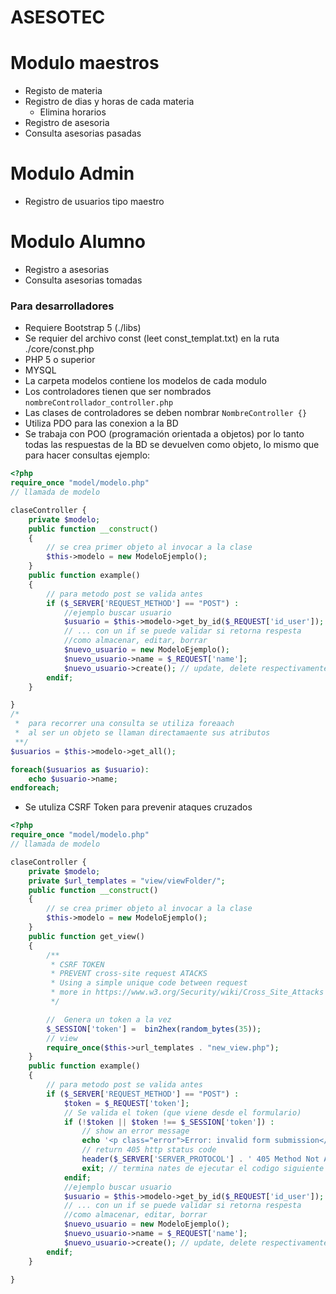# ASESOTEC 



# Modulo maestros
 - Registo de materia
 - Registro de dias y horas de cada materia
   - Elimina horarios
 - Registro de asesoria
 - Consulta asesorias pasadas
# Modulo Admin
 - Registro de usuarios tipo maestro

# Modulo Alumno
- Registro a asesorias
- Consulta asesorias tomadas




### Para desarrolladores

- Requiere Bootstrap 5 (./libs)
- Se requier del archivo const (leet const_templat.txt) en la ruta ./core/const.php
- PHP 5 o superior
- MYSQL
- La carpeta modelos contiene los modelos de cada modulo 
- Los controladores tienen que ser nombrados ``` nombreControllador_controller.php ```
- Las clases de controladores se deben nombrar ``` NombreController {}  ```
- Utiliza PDO para las conexion a la BD
- Se trabaja con POO (programación orientada a objetos) por lo tanto todas las respuestas de la BD se devuelven como objeto, lo mismo que para hacer consultas
ejemplo:
```php
<?php 
require_once "model/modelo.php"
// llamada de modelo

claseController {
    private $modelo;
    public function __construct()
    {
        // se crea primer objeto al invocar a la clase
        $this->modelo = new ModeloEjemplo();
    }
    public function example()
    {
        // para metodo post se valida antes
        if ($_SERVER['REQUEST_METHOD'] == "POST") :
            //ejemplo buscar usuario
            $usuario = $this->modelo->get_by_id($_REQUEST['id_user']);
            // ... con un if se puede validar si retorna respesta
            //como almacenar, editar, borrar
            $nuevo_usuario = new ModeloEjemplo();
            $nuevo_usuario->name = $_REQUEST['name'];
            $nuevo_usuario->create(); // update, delete respectivamente
        endif;
    }

} 
/*
 *  para recorrer una consulta se utiliza foreaach
 *  al ser un objeto se llaman directamaente sus atributos
 **/
$usuarios = $this->modelo->get_all();

foreach($usuarios as $usuario):
    echo $usuario->name;
endforeach;
```

- Se utuliza CSRF Token para prevenir ataques cruzados

```php
<?php 
require_once "model/modelo.php"
// llamada de modelo

claseController {
    private $modelo;
    private $url_templates = "view/viewFolder/";
    public function __construct()
    {
        // se crea primer objeto al invocar a la clase
        $this->modelo = new ModeloEjemplo();
    }
    public function get_view()
    {
        /** 
         * CSRF TOKEN
         * PREVENT cross-site request ATACKS
         * Using a simple unique code between request 
         * more in https://www.w3.org/Security/wiki/Cross_Site_Attacks
         */

        //  Genera un token a la vez
        $_SESSION['token'] =  bin2hex(random_bytes(35));
        // view
        require_once($this->url_templates . "new_view.php");
    }
    public function example()
    {
        // para metodo post se valida antes
        if ($_SERVER['REQUEST_METHOD'] == "POST") :
            $token = $_REQUEST['token'];
            // Se valida el token (que viene desde el formulario)
            if (!$token || $token !== $_SESSION['token']) :
                // show an error message 
                echo '<p class="error">Error: invalid form submission</p>';
                // return 405 http status code
                header($_SERVER['SERVER_PROTOCOL'] . ' 405 Method Not Allowed');
                exit; // termina nates de ejecutar el codigo siguiente
            endif;
            //ejemplo buscar usuario
            $usuario = $this->modelo->get_by_id($_REQUEST['id_user']);
            // ... con un if se puede validar si retorna respesta
            //como almacenar, editar, borrar
            $nuevo_usuario = new ModeloEjemplo();
            $nuevo_usuario->name = $_REQUEST['name'];
            $nuevo_usuario->create(); // update, delete respectivamente
        endif;
    }

} 

```